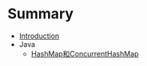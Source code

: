 # Summary

* [Introduction](README.md)
* Java
  * [HashMap和ConcurrentHashMap](java/hashmap-concurrenthashmap-analysis-in-java7and8.md)

